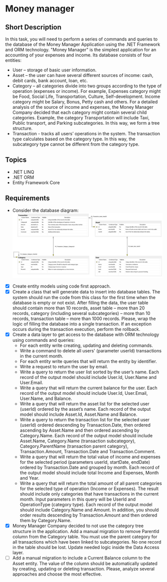 # Money manager #
## Short Description ##
In this task, you will need to perform a series of commands and queries to the database of the Money Manager Application using the .NET Framework and ORM technology. "Money Manager" is the simplest application for an accounting of your expenses and income. Its database consists of four entities:
- User – storage of basic user information.
- Asset – the user can have several different sources of income: cash, debit cards, bank account, loan, etc.
- Category – all categories divide into two groups according to the type of operation (expenses or income). For example, Expenses category might be Food, Social Life, Transportation, Culture, Self-development. Income category might be Salary, Bonus, Petty cash and others. For a detailed analysis of the source of income and expenses, the Money Manager Company decided that each category might contain several child categories. Example, the category Transportation will include Taxi, Public transport, and Parking subcategories. In this way, we form a tree structure.
- Transaction - tracks all users’ operations in the system. The transaction type calculates based on the category type. In this way, the subcategory type cannot be different from the category type.
## Topics ##
- .NET LINQ
- .NET ORM
- Entity Framework Core
## Requirements ##
- Consider the database diagram:
![diagram](./diagram.jpg)
- [x] Create entity models using code first approach.
- [x] Create a class that will generate data to insert into database tables. The system should run the code from this class for the first time when the database is empty or not exist. After filling the data, the user table should contain more than 10 records, asset table – more than 20 records, category (including several subcategories) – more than 10 records, transaction table – more than 1000 records. Please, wrap the logic of filling the database into a single transaction. If an exception occurs during the transaction execution, perform the rollback.
- [x] Create a data layer to get access to the database with ORM technology using commands and queries:
  - For each entity write creating, updating and deleting commands.
  - Write a command to delete all users' (parameter userId) transactions in the current month.
  - For each entity write queries that will return the entity by identifier.
  - Write a request to return the user by email.
  - Write a query to return the user list sorted by the user’s name. Each record of the output model should include User.Id, User.Name and User.Email.
  - Write a query that will return the current balance for the user. Each record of the output model should include User.Id, User.Email, User.Name, and Balance.
  - Write a query that will return the asset list for the selected user (userId) ordered by the asset’s name. Each record of the output model should include Asset.Id, Asset.Name and Balance.
  - Write a query to return the transaction list for the selected user (userId) ordered descending by Transaction.Date, then ordered ascending by Asset.Name and then ordered ascending by Category.Name. Each record of the output model should include Asset.Name, Category.Name (transaction subcategory), Category.ParentName (transaction parent category), Transaction.Amount, Transaction.Date and Transaction.Comment.
  - Write a query that will return the total value of income and expenses for the selected period (parameters userId, startDate, endDate) ordered by Transaction.Date and grouped by month. Each record of the output model should include total Income and Expenses, Month and Year.
  - Write a query that will return the total amount of all parent categories for the selected type of operation (Income or Expenses). The result should include only categories that have transactions in the current month. Input parameters in this query will be UserId and OperationType (category type). Each record of the output model should include Category.Name and Amount. In addition, you should order results descending by Transaction.Amount and then ordered them by Category.Name.
- [x] Money Manager Company decided to not use the category tree structure in the application. Add a manual migration to remove ParentId column from the Category table. You must use the parent category for all transactions which have been linked to subcategories. No one record in the table should be lost. Update needed logic inside the Data Access layer.
- [ ] Add a manual migration to include a Current Balance column to the Asset entity. The value of the column should be automatically updated by creating, updating or deleting transaction. Please, analyze several approaches and choose the most effective.
